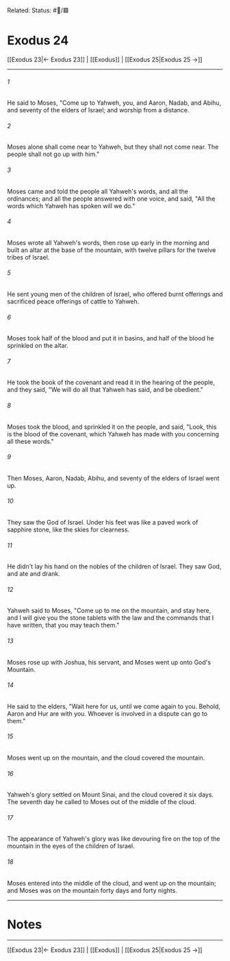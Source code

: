 Related:
Status: #📖/🟥
# Exodus 24

[[Exodus 23|← Exodus 23]] | [[Exodus]] | [[Exodus 25|Exodus 25 →]]
***



###### 1 
He said to Moses, "Come up to Yahweh, you, and Aaron, Nadab, and Abihu, and seventy of the elders of Israel; and worship from a distance. 

###### 2 
Moses alone shall come near to Yahweh, but they shall not come near. The people shall not go up with him." 

###### 3 
Moses came and told the people all Yahweh's words, and all the ordinances; and all the people answered with one voice, and said, "All the words which Yahweh has spoken will we do." 

###### 4 
Moses wrote all Yahweh's words, then rose up early in the morning and built an altar at the base of the mountain, with twelve pillars for the twelve tribes of Israel. 

###### 5 
He sent young men of the children of Israel, who offered burnt offerings and sacrificed peace offerings of cattle to Yahweh. 

###### 6 
Moses took half of the blood and put it in basins, and half of the blood he sprinkled on the altar. 

###### 7 
He took the book of the covenant and read it in the hearing of the people, and they said, "We will do all that Yahweh has said, and be obedient." 

###### 8 
Moses took the blood, and sprinkled it on the people, and said, "Look, this is the blood of the covenant, which Yahweh has made with you concerning all these words." 

###### 9 
Then Moses, Aaron, Nadab, Abihu, and seventy of the elders of Israel went up. 

###### 10 
They saw the God of Israel. Under his feet was like a paved work of sapphire stone, like the skies for clearness. 

###### 11 
He didn't lay his hand on the nobles of the children of Israel. They saw God, and ate and drank. 

###### 12 
Yahweh said to Moses, "Come up to me on the mountain, and stay here, and I will give you the stone tablets with the law and the commands that I have written, that you may teach them." 

###### 13 
Moses rose up with Joshua, his servant, and Moses went up onto God's Mountain. 

###### 14 
He said to the elders, "Wait here for us, until we come again to you. Behold, Aaron and Hur are with you. Whoever is involved in a dispute can go to them." 

###### 15 
Moses went up on the mountain, and the cloud covered the mountain. 

###### 16 
Yahweh's glory settled on Mount Sinai, and the cloud covered it six days. The seventh day he called to Moses out of the middle of the cloud. 

###### 17 
The appearance of Yahweh's glory was like devouring fire on the top of the mountain in the eyes of the children of Israel. 

###### 18 
Moses entered into the middle of the cloud, and went up on the mountain; and Moses was on the mountain forty days and forty nights.

---
# Notes


***
[[Exodus 23|← Exodus 23]] | [[Exodus]] | [[Exodus 25|Exodus 25 →]]
